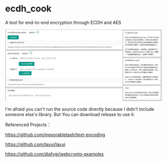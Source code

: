 # ecdh_cook
A tool for end-to-end encryption through ECDH and AES

![image](https://github.com/OrangeHan0x01/ecdh_cook/blob/main/demo.PNG)

I'm afraid you can't run the source code directly because I didn't include someone else's library. But You can download release to use it.

Referenced Projects：

https://github.com/inexorabletash/text-encoding

https://github.com/layui/layui

https://github.com/diafygi/webcrypto-examples

